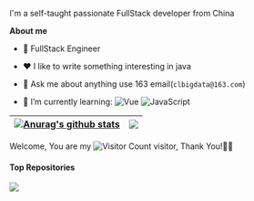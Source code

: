 
I'm a self-taught passionate FullStack developer from China 

**About me**

- 💼 FullStack Engineer 

- ❤️ I like to write something interesting in java

- 💬 Ask me about anything use 163 email(`clbigdata@163.com`)


- 🌱 I’m currently learning:
 ![Vue](https://img.shields.io/badge/Vue.js-35495E?logo=vue.js&logoColor=4FC08D)
 ![JavaScript](https://img.shields.io/badge/JavaScript-000000?logo=JavaScript&logoColor=FFCA28)
 
| <a href="https://github.com/clbigdata/github-readme-stats"><img align="center" src="https://github-readme-stats.vercel.app/api?username=clbigdata&show_icons=true&include_all_commits=true&theme=buefy&hide_border=true" alt="Anurag's github stats" /></a> | <a href="https://github.com/clbigdata/github-readme-stats"><img align="center" src="https://github-readme-stats.vercel.app/api/top-langs/?username=clbigdata&layout=compact&theme=buefy&hide_border=true" /></a> |
| ------------- | ------------- |
Welcome, You are my ![Visitor Count](https://profile-counter.glitch.me/clbigdata/count.svg) visitor, Thank You!🎉🎉

#### Top Repositories

<a href="https://github.com/clbigdata/ShardingMigrate">
  <img align="center" src="https://github-readme-stats.vercel.app/api/pin/?username=clbigdata&repo=ShardingMigrate&theme=buefy" />
</a>


